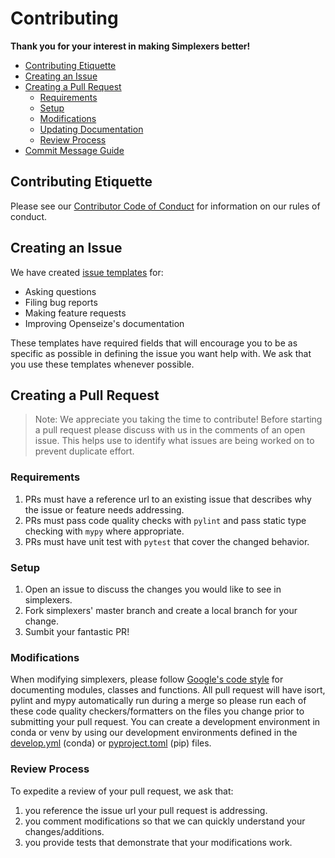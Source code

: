 # Contributing

**Thank you for your interest in making Simplexers better!**

- [Contributing Etiquette](#contributing-etiquette)
- [Creating an Issue](#creating-an-issue)
- [Creating a Pull Request](#creating-a-pull-request)
    * [Requirements](#requiirements)
    * [Setup](#setup)
    * [Modifications](#modifications)
    * [Updating Documentation](#update-documentation)
    * [Review Process](#review-process)
- [Commit Message Guide](#coomit-message-guide)


## Contributing Etiquette

Please see our [Contributor Code of Conduct](
https://github.com/mscaudill/simplexers/blob/master/CODE_OF_CONDUCT.md) for
information on our rules of conduct.

## Creating an Issue

We have created [issue templates](
https://github.com/mscaudill/simplexers/issues) for:

- Asking questions
- Filing bug reports
- Making feature requests
- Improving Openseize's documentation

These templates have required fields that will encourage you to be as
specific as possible in defining the issue you want help with. We ask that
you use these templates whenever possible.

## Creating a Pull Request

> Note: We appreciate you taking the time to contribute! Before starting
> a pull request please discuss with us in the comments of an open issue.
> This helps use to identify what issues are being worked on to prevent
> duplicate effort.

### Requirements

1. PRs must have a reference url to an existing issue that describes why the
   issue or feature needs addressing.
2. PRs must pass code quality checks with `pylint` and pass static type
   checking with `mypy` where appropriate.
3. PRs must have unit test with `pytest` that cover the changed behavior.

### Setup

1. Open an issue to discuss the changes you would like to see in simplexers.
2. Fork simplexers' master branch and create a local branch for your change.
3. Sumbit your fantastic PR!

### Modifications

When modifying simplexers, please follow [Google's code style](
https://google.github.io/styleguide/pyguide.html) for documenting modules,
classes and functions. All pull request will have isort, pylint and mypy
automatically run during a merge so please run each of these code quality
checkers/formatters on the files you change prior to submitting your pull
request. You can create a development environment in conda or venv by using our
development environments defined in the [develop.yml](
https://github.com/mscaudill/simplexers/blob/master/develop.yml) (conda) or
[pyproject.toml](
https://github.com/mscaudill/simplexers/blob/master/pyproject.toml) (pip)
files.

### Review Process

To expedite a review of your pull request, we ask that:
1. you reference the issue url your pull request is addressing.
2. you comment modifications so that we can quickly understand your
   changes/additions.
3. you provide tests that demonstrate that your modifications work.
